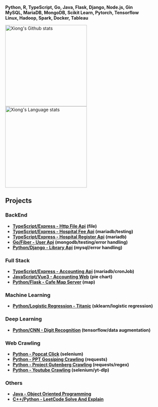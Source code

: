 **Python, R, TypeScript, Go, Java, Flask, Django, Node.js, Gin**  
**MySQL, MariaDB, MongoDB, Scikit Learn, Pytorch, Tensorflow**  
**Linux, Hadoop, Spark, Docker, Tableau**  

<div> 
<a href="https://github.com/anuraghazra/github-readme-stats">
<img height=259 src="https://github-readme-stats.vercel.app/api?username=yuhexiong&rank_icon=github&line_height=28&hide_border=true&include_all_commits=true&role=owner,collaborator&show=reviews,discussions_answered&exclude_repo=github-readme-stats&theme=slateorange" alt="Xiong's Github stats" />
</a>
  
<a href="https://github.com/anuraghazra/github-readme-stats">
<img height=259 src="https://github-readme-stats-git-masterrstaa-rickstaa.vercel.app/api/top-langs/?username=yuhexiong&layout=compact&langs_count=12&hide_border=true&role=owner,collaborator&theme=slateorange" alt="Xiong's Language stats" />
</a>
</div>

## Projects

### BackEnd
- **[TypeScript/Express - Http File Api](https://github.com/yuhexiong/http-file-api-typescript) (file)**
- **[TypeScript/Express - Hospital Fee Api](https://github.com/yuhexiong/hospital-fee-api-typescript) (mariadb/testing)**
- **[TypeScript/Express - Hospital Register Api](https://github.com/yuhexiong/hospital-register-api-typescript) (mariadb)**
- **[Go/Fiber - User Api](https://github.com/yuhexiong/user-api-golang) (mongodb/testing/error handling)**
- **[Python/Django - Library Api](https://github.com/yuhexiong/library-api-python-django) (mysql/error handling)**

### Full Stack
- **[TypeScript/Express - Accounting Api](https://github.com/yuhexiong/accounting-api-typescript) (mariadb/cronJob)**
- **[JavaScript/Vue3 - Accounting Web](https://github.com/yuhexiong/accounting-web-vue3-javascript) (pie chart)**
- **[Python/Flask - Cafe Map Server](https://github.com/yuhexiong/cafe-map-server-flask-python) (map)**

### Machine Learning
- **[Python/Logistic Regression - Titanic](https://github.com/yuhexiong/titanic-logistic-regression-python) (sklearn/logistic regression)**

### Deep Learning
- **[Python/CNN - Digit Recognition](https://github.com/yuhexiong/digit-recognition-CNN-python) (tensorflow/data augmentation)**

### Web Crawling
- **[Python - Popcat Click](https://github.com/yuhexiong/popcat-click-python) (selenium)**
- **[Python - PPT Gossiping Crawling](https://github.com/yuhexiong/ppt-gossiping-crawling-python) (requests)**
- **[Python - Project Gutenberg Crawling](https://github.com/yuhexiong/project-gutenberg-crawling-python) (requests/regex)**
- **[Python - Youtube Crawling](https://github.com/yuhexiong/youtube-crawling-python) (selenium/yt-dlp)**

### Others
- **[Java - Object Oriented Programming](https://github.com/yuhexiong/object-oriented-programming-java)**
- **[C++/Python - LeetCode Solve And Explain](https://github.com/yuhexiong/leetCode-solve-and-explain)**
